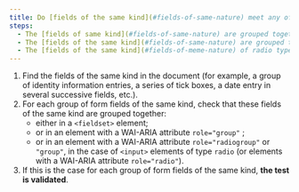 ```yaml
---
title: Do [fields of the same kind](#fields-of-same-nature) meet any of these conditions, if necessary?
steps:
  - The [fields of same kind](#fields-of-same-nature) are grouped together in a `<fieldset>` tag.
  - The [fields of the same kind](#fields-of-same-nature) are grouped together in a tag with a WAI-ARIA attribute `role="group"`.
  - The [fields of the same kind](#fields-of-meme-nature) of radio type (`<input type="radio">`) or tags with a WAI-ARIA attribute `role="radio"`) are grouped together in a tag with a WAI-ARIA attribute `role="radiogroup"` or `role="group"`.
---
```


1. Find the fields of the same kind in the document (for example, a group of identity information entries, a series of tick boxes, a date entry in several successive fields, etc.).
2. For each group of form fields of the same kind, check that these fields of the same kind are grouped together:
   - either in a `<fieldset>` element;
   - or in an element with a WAI-ARIA attribute `role="group"` ;
   - or in an element with a WAI-ARIA attribute `role="radiogroup"` or `"group"`, in the case of `<input>` elements of type `radio` (or elements with a WAI-ARIA attribute `role="radio"`).
3. If this is the case for each group of form fields of the same kind, **the test is validated**.
